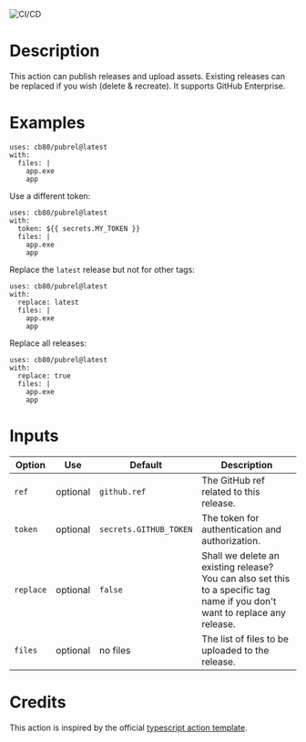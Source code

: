 ![CI/CD](https://github.com/cb80/pubrel/workflows/CI/CD/badge.svg)

# Description

This action can publish releases and upload assets. Existing releases can be
replaced if you wish (delete & recreate). It supports GitHub Enterprise.

# Examples
```
uses: cb80/pubrel@latest
with:
  files: |
    app.exe
    app
```

Use a different token:
```
uses: cb80/pubrel@latest
with:
  token: ${{ secrets.MY_TOKEN }}
  files: |
    app.exe
    app
```

Replace the `latest` release but not for other tags:
```
uses: cb80/pubrel@latest
with:
  replace: latest
  files: |
    app.exe
    app
```

Replace all releases:
```
uses: cb80/pubrel@latest
with:
  replace: true
  files: |
    app.exe
    app
```

# Inputs

| Option    | Use       | Default                | Description |
|-----------|-----------|------------------------|-------------|
| `ref`     | optional  | `github.ref`           | The GitHub ref related to this release. |
| `token`   | optional  | `secrets.GITHUB_TOKEN` | The token for authentication and authorization. |
| `replace` | optional  | `false`                | Shall we delete an existing release?<br>You can also set this to a specific tag name if you don't want to replace any release. |
| `files`   | optional  | no files               | The list of files to be uploaded to the release. |

# Credits

This action is inspired by the official [typescript action template][tstpl].

[tstpl]: https://github.com/actions/typescript-action
